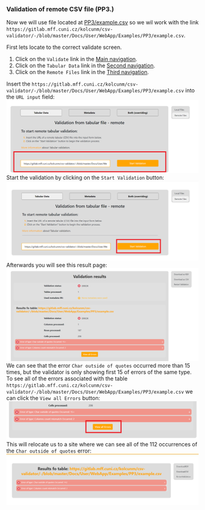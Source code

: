 ### Validation of remote CSV file (PP3.)

Now we will use file located at [PP3/example.csv](https://gitlab.mff.cuni.cz/kolcunm/csv-validator/-/blob/master/Docs/User/WebApp/Examples/PP3/example.csv) so we wil work with the link `https://gitlab.mff.cuni.cz/kolcunm/csv-validator/-/blob/master/Docs/User/WebApp/Examples/PP3/example.csv`.

First lets locate to the correct validate screen.
1. Click on the `Validate` link in the [Main navigation](index.md#main-navigation).
2. Click on the `Tabular Data` link in the [Second navigation](index.md#validate-screens-second-navigation).
3. Click on the `Remote Files` link in the [Third navigation](index.md#validate-screens-third-navigation).

Insert the `https://gitlab.mff.cuni.cz/kolcunm/csv-validator/-/blob/master/Docs/User/WebApp/Examples/PP3/example.csv` into the `URL input` field:
![pp3 URL input](img/pp3_url_input.png)
Start the validation by clicking on the `Start Validation` button:
![pp3 start validation](img/pp3_start_validation.png)
Afterwards you will see this result page:
![pp3 result page](img/pp3_result_page.png)
We can see that the error `Char outside of quotes` occurred more than 15 times, but the validator is only showing first 15 of errors of the same type. To see all of the errors associated with the table `https://gitlab.mff.cuni.cz/kolcunm/csv-validator/-/blob/master/Docs/User/WebApp/Examples/PP3/example.csv` we can click the `View all Errors` button:
![pp3 view all errors](img/pp3_view_all_errors.png)
This will relocate us to a site where we can see all of the 112 occurrences of the `Char outside of quotes` error:
![pp3 all errors](img/pp3_all_errors.png)